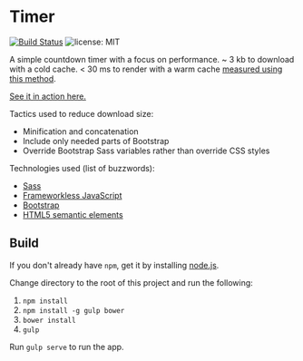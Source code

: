 Timer
=====

[![Build Status](https://travis-ci.org/davidleston/timer.svg?branch=master)](https://travis-ci.org/davidleston/timer)
![license: MIT](https://img.shields.io/badge/license-MIT-blue.svg)

A simple countdown timer with a focus on performance.
~ 3 kb to download with a cold cache. < 30 ms to render with a warm cache [measured using this method](http://www.tuanhuynh.com/blog/2015/measuring-first-paint-time-in-chrome/).

[See it in action here.](https://davidleston.github.io/timer/)

Tactics used to reduce download size:
* Minification and concatenation
* Include only needed parts of Bootstrap
* Override Bootstrap Sass variables rather than override CSS styles

Technologies used (list of buzzwords):
* [Sass](http://sass-lang.com)
* [Frameworkless JavaScript](https://twitter.com/hashtag/frameworkless)
* [Bootstrap](http://getbootstrap.com)
* [HTML5 semantic elements](https://developer.mozilla.org/en-US/docs/Web/HTML/Element)

## Build

If you don't already have `npm`, get it by installing [node.js](http://nodejs.org).

Change directory to the root of this project and run the following:

1. `npm install`
2. `npm install -g gulp bower`
3. `bower install`
4. `gulp`

Run `gulp serve` to run the app.
